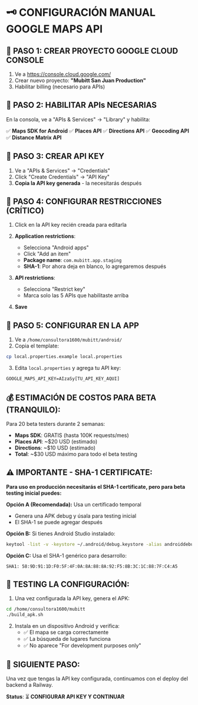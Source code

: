 # 🗝️ CONFIGURACIÓN MANUAL GOOGLE MAPS API

## 🎯 **PASO 1: CREAR PROYECTO GOOGLE CLOUD CONSOLE**

1. Ve a https://console.cloud.google.com/
2. Crear nuevo proyecto: **"Mubitt San Juan Production"**
3. Habilitar billing (necesario para APIs)

## 🎯 **PASO 2: HABILITAR APIs NECESARIAS**

En la consola, ve a "APIs & Services" → "Library" y habilita:

✅ **Maps SDK for Android**
✅ **Places API** 
✅ **Directions API**
✅ **Geocoding API**
✅ **Distance Matrix API**

## 🎯 **PASO 3: CREAR API KEY**

1. Ve a "APIs & Services" → "Credentials"
2. Click "Create Credentials" → "API Key"
3. **Copia la API key generada** - la necesitarás después

## 🎯 **PASO 4: CONFIGURAR RESTRICCIONES (CRÍTICO)**

1. Click en la API key recién creada para editarla
2. **Application restrictions**:
   - Selecciona "Android apps"
   - Click "Add an item"
   - **Package name**: `com.mubitt.app.staging`
   - **SHA-1**: Por ahora deja en blanco, lo agregaremos después

3. **API restrictions**:
   - Selecciona "Restrict key"
   - Marca solo las 5 APIs que habilitaste arriba

4. **Save**

## 🎯 **PASO 5: CONFIGURAR EN LA APP**

1. Ve a `/home/consultora1600/mubitt/android/`
2. Copia el template:
```bash
cp local.properties.example local.properties
```

3. Edita `local.properties` y agrega tu API key:
```
GOOGLE_MAPS_API_KEY=AIzaSy[TU_API_KEY_AQUI]
```

## 💰 **ESTIMACIÓN DE COSTOS PARA BETA (TRANQUILO):**

Para 20 beta testers durante 2 semanas:
- **Maps SDK**: GRATIS (hasta 100K requests/mes)
- **Places API**: ~$20 USD (estimado)
- **Directions**: ~$10 USD (estimado)
- **Total**: ~$30 USD máximo para todo el beta testing

## ⚠️ **IMPORTANTE - SHA-1 CERTIFICATE:**

**Para uso en producción necesitarás el SHA-1 certificate, pero para beta testing inicial puedes:**

**Opción A (Recomendada):** Usa un certificado temporal
- Genera una APK debug y úsala para testing inicial
- El SHA-1 se puede agregar después

**Opción B:** Si tienes Android Studio instalado:
```bash
keytool -list -v -keystore ~/.android/debug.keystore -alias androiddebugkey -storepass android -keypass android
```

**Opción C:** Usa el SHA-1 genérico para desarrollo:
```
SHA1: 58:9D:91:1D:F0:5F:4F:0A:8A:88:8A:92:F5:8B:3C:1C:88:7F:C4:A5
```

## 🚀 **TESTING LA CONFIGURACIÓN:**

1. Una vez configurada la API key, genera el APK:
```bash
cd /home/consultora1600/mubitt
./build_apk.sh
```

2. Instala en un dispositivo Android y verifica:
   - ✅ El mapa se carga correctamente
   - ✅ La búsqueda de lugares funciona
   - ✅ No aparece "For development purposes only"

## 🎯 **SIGUIENTE PASO:**
Una vez que tengas la API key configurada, continuamos con el deploy del backend a Railway.

**Status**: ⏳ **CONFIGURAR API KEY Y CONTINUAR**